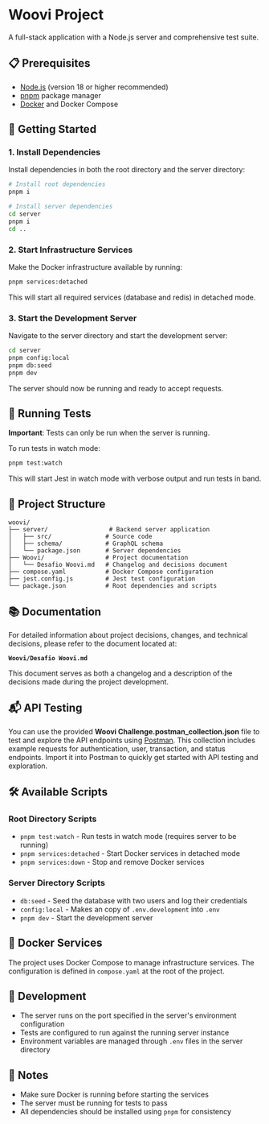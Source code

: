 # Woovi Project

A full-stack application with a Node.js server and comprehensive test suite.

## 📋 Prerequisites

- [Node.js](https://nodejs.org/) (version 18 or higher recommended)
- [pnpm](https://pnpm.io/) package manager
- [Docker](https://www.docker.com/) and Docker Compose

## 🚀 Getting Started

### 1. Install Dependencies

Install dependencies in both the root directory and the server directory:

```bash
# Install root dependencies
pnpm i

# Install server dependencies
cd server
pnpm i
cd ..
```

### 2. Start Infrastructure Services

Make the Docker infrastructure available by running:

```bash
pnpm services:detached
```

This will start all required services (database and redis) in detached mode.

### 3. Start the Development Server

Navigate to the server directory and start the development server:

```bash
cd server
pnpm config:local
pnpm db:seed
pnpm dev
```

The server should now be running and ready to accept requests.

## 🧪 Running Tests

**Important**: Tests can only be run when the server is running.

To run tests in watch mode:

```bash
pnpm test:watch
```

This will start Jest in watch mode with verbose output and run tests in band.

## 📁 Project Structure

```
woovi/
├── server/                 # Backend server application
│   ├── src/               # Source code
│   ├── schema/            # GraphQL schema
│   └── package.json       # Server dependencies
├── Woovi/                 # Project documentation
│   └── Desafio Woovi.md   # Changelog and decisions document
├── compose.yaml           # Docker Compose configuration
├── jest.config.js         # Jest test configuration
└── package.json           # Root dependencies and scripts
```

## 📚 Documentation

For detailed information about project decisions, changes, and technical decisions, please refer to the document located at:

**`Woovi/Desafio Woovi.md`**

This document serves as both a changelog and a description of the decisions made during the project development.

## 📬 API Testing

You can use the provided **Woovi Challenge.postman_collection.json** file to test and explore the API endpoints using [Postman](https://www.postman.com/). This collection includes example requests for authentication, user, transaction, and status endpoints. Import it into Postman to quickly get started with API testing and exploration.

## 🛠️ Available Scripts

### Root Directory Scripts

- `pnpm test:watch` - Run tests in watch mode (requires server to be running)
- `pnpm services:detached` - Start Docker services in detached mode
- `pnpm services:down` - Stop and remove Docker services

### Server Directory Scripts

- `db:seed` - Seed the database with two users and log their credentials
- `config:local` - Makes an copy of `.env.development` into `.env`
- `pnpm dev` - Start the development server

## 🐳 Docker Services

The project uses Docker Compose to manage infrastructure services. The configuration is defined in `compose.yaml` at the root of the project.

## 🔧 Development

- The server runs on the port specified in the server's environment configuration
- Tests are configured to run against the running server instance
- Environment variables are managed through `.env` files in the server directory

## 📝 Notes

- Make sure Docker is running before starting the services
- The server must be running for tests to pass
- All dependencies should be installed using `pnpm` for consistency 